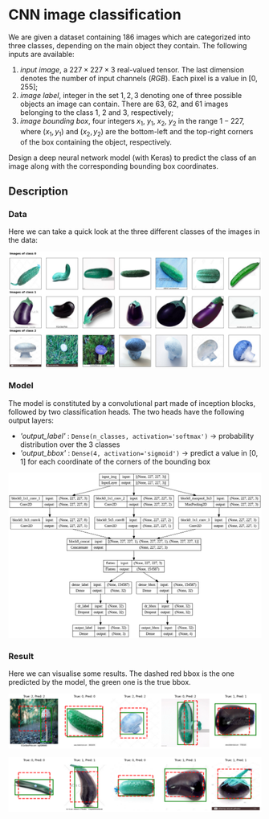 # CNN image classification

We are given a dataset containing $186$ images which are categorized
into three classes, depending on the main object they contain. The following
inputs are available:

1. $\textit{input image}$, a $227 \times 227 \times 3$ real-valued tensor. The last dimension
   denotes the number of input channels $(RGB)$. Each pixel is a value in
   $[0, 255]$;
2. $\textit{image label}$, integer in the set ${1, 2, 3}$ denoting one of three possible
   objects an image can contain. There are $63$, $62$, and $61$ images belonging
   to the class $1$, $2$ and $3$, respectively;
3. $\textit{image bounding box}$, four integers $x_1$, $y_1$, $x_2$, $y_2$ in the range $1-227$, where
   $(x_1, y_1)$ and $(x_2, y_2)$ are the bottom-left and the top-right corners of the
   box containing the object, respectively.

Design a deep neural network model (with Keras) to predict the class of an image along
with the corresponding bounding box coordinates.

## Description

### Data

Here we can take a quick look at the three different classes of the images in the data:

![classes](https://github.com/AlessandroGhiotto/CNN-image-classification/blob/main/img/1-classes.png)

### Model

The model is constituted by a convolutional part made of inception blocks, followed by two classification heads. The two heads have the following output layers:

- _'output_label'_ : `Dense(n_classes, activation='softmax')` $\rightarrow$ probability distribution over the $3$ classes
- _'output_bbox'_ : `Dense(4, activation='sigmoid')` $\rightarrow$ predict a value in $[0, 1]$ for each coordinate of the corners of the bounding box

![classes](https://github.com/AlessandroGhiotto/CNN-image-classification/blob/main/img/2-model.png)

### Result

Here we can visualise some results. The dashed red bbox is the one predicted by the model, the green one is the true bbox.

![classes](https://github.com/AlessandroGhiotto/CNN-image-classification/blob/main/img/3-result1.png)

![classes](https://github.com/AlessandroGhiotto/CNN-image-classification/blob/main/img/3-result2.png)
